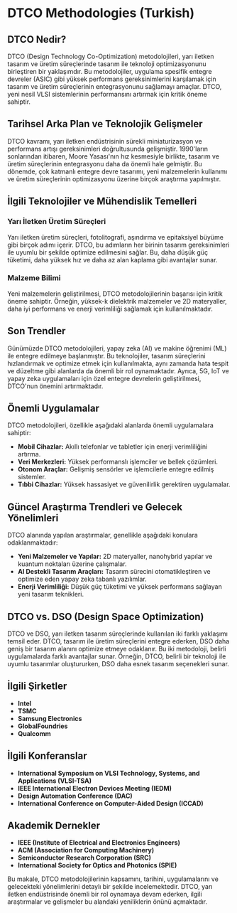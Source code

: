 # DTCO Methodologies (Turkish)

## DTCO Nedir?

DTCO (Design Technology Co-Optimization) metodolojileri, yarı iletken tasarım ve üretim süreçlerinde tasarım ile teknoloji optimizasyonunu birleştiren bir yaklaşımdır. Bu metodolojiler, uygulama spesifik entegre devreler (ASIC) gibi yüksek performans gereksinimlerini karşılamak için tasarım ve üretim süreçlerinin entegrasyonunu sağlamayı amaçlar. DTCO, yeni nesil VLSI sistemlerinin performansını artırmak için kritik öneme sahiptir.

## Tarihsel Arka Plan ve Teknolojik Gelişmeler

DTCO kavramı, yarı iletken endüstrisinin sürekli miniaturizasyon ve performans artışı gereksinimleri doğrultusunda gelişmiştir. 1990'ların sonlarından itibaren, Moore Yasası'nın hız kesmesiyle birlikte, tasarım ve üretim süreçlerinin entegrasyonu daha da önemli hale gelmiştir. Bu dönemde, çok katmanlı entegre devre tasarımı, yeni malzemelerin kullanımı ve üretim süreçlerinin optimizasyonu üzerine birçok araştırma yapılmıştır.

## İlgili Teknolojiler ve Mühendislik Temelleri

### Yarı İletken Üretim Süreçleri

Yarı iletken üretim süreçleri, fotolitografi, aşındırma ve epitaksiyel büyüme gibi birçok adımı içerir. DTCO, bu adımların her birinin tasarım gereksinimleri ile uyumlu bir şekilde optimize edilmesini sağlar. Bu, daha düşük güç tüketimi, daha yüksek hız ve daha az alan kaplama gibi avantajlar sunar.

### Malzeme Bilimi

Yeni malzemelerin geliştirilmesi, DTCO metodolojilerinin başarısı için kritik öneme sahiptir. Örneğin, yüksek-k dielektrik malzemeler ve 2D materyaller, daha iyi performans ve enerji verimliliği sağlamak için kullanılmaktadır.

## Son Trendler

Günümüzde DTCO metodolojileri, yapay zeka (AI) ve makine öğrenimi (ML) ile entegre edilmeye başlanmıştır. Bu teknolojiler, tasarım süreçlerini hızlandırmak ve optimize etmek için kullanılmakta, aynı zamanda hata tespit ve düzeltme gibi alanlarda da önemli bir rol oynamaktadır. Ayrıca, 5G, IoT ve yapay zeka uygulamaları için özel entegre devrelerin geliştirilmesi, DTCO'nun önemini artırmaktadır.

## Önemli Uygulamalar

DTCO metodolojileri, özellikle aşağıdaki alanlarda önemli uygulamalara sahiptir:

- **Mobil Cihazlar:** Akıllı telefonlar ve tabletler için enerji verimliliğini artırma.
- **Veri Merkezleri:** Yüksek performanslı işlemciler ve bellek çözümleri.
- **Otonom Araçlar:** Gelişmiş sensörler ve işlemcilerle entegre edilmiş sistemler.
- **Tıbbi Cihazlar:** Yüksek hassasiyet ve güvenilirlik gerektiren uygulamalar.

## Güncel Araştırma Trendleri ve Gelecek Yönelimleri

DTCO alanında yapılan araştırmalar, genellikle aşağıdaki konulara odaklanmaktadır:

- **Yeni Malzemeler ve Yapılar:** 2D materyaller, nanohybrid yapılar ve kuantum noktaları üzerine çalışmalar.
- **AI Destekli Tasarım Araçları:** Tasarım sürecini otomatikleştiren ve optimize eden yapay zeka tabanlı yazılımlar.
- **Enerji Verimliliği:** Düşük güç tüketimi ve yüksek performans sağlayan yeni tasarım teknikleri.

## DTCO vs. DSO (Design Space Optimization)

DTCO ve DSO, yarı iletken tasarım süreçlerinde kullanılan iki farklı yaklaşımı temsil eder. DTCO, tasarım ile üretim süreçlerini entegre ederken, DSO daha geniş bir tasarım alanını optimize etmeye odaklanır. Bu iki metodoloji, belirli uygulamalarda farklı avantajlar sunar. Örneğin, DTCO, belirli bir teknoloji ile uyumlu tasarımlar oluştururken, DSO daha esnek tasarım seçenekleri sunar.

## İlgili Şirketler

- **Intel**
- **TSMC**
- **Samsung Electronics**
- **GlobalFoundries**
- **Qualcomm**

## İlgili Konferanslar

- **International Symposium on VLSI Technology, Systems, and Applications (VLSI-TSA)**
- **IEEE International Electron Devices Meeting (IEDM)**
- **Design Automation Conference (DAC)**
- **International Conference on Computer-Aided Design (ICCAD)**

## Akademik Dernekler

- **IEEE (Institute of Electrical and Electronics Engineers)**
- **ACM (Association for Computing Machinery)**
- **Semiconductor Research Corporation (SRC)**
- **International Society for Optics and Photonics (SPIE)**

Bu makale, DTCO metodolojilerinin kapsamını, tarihini, uygulamalarını ve gelecekteki yönelimlerini detaylı bir şekilde incelemektedir. DTCO, yarı iletken endüstrisinde önemli bir rol oynamaya devam ederken, ilgili araştırmalar ve gelişmeler bu alandaki yeniliklerin önünü açmaktadır.